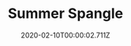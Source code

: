 ---
templateKey: blog-post
title: Summer Spangle
type: flower
description: A tropical bloom that thrives in the humid summer air. Has a sweet, tangy aroma.
featuredpost: false
date: 2020-02-10T00:00:02.711Z
featuredimage: /img/Summer_Spangle.png
sellPrice: 90
tags: 
  - Summer
  -  edible
  -  flower
---